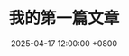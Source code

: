 ---
layout: post
title: "我的第一篇文章"
date: 2025-04-17 12:00:00 +0800
categories: [学习]
tags: [笔记, 生活]
---